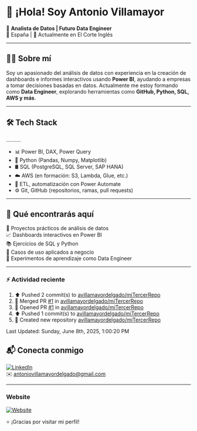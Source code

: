 

# 👋 ¡Hola! Soy Antonio Villamayor

🎯 **Analista de Datos | Futuro Data Engineer**  
📍 España | 💼 Actualmente en El Corte Inglés  

---

## 👨‍💻 Sobre mí

Soy un apasionado del análisis de datos con experiencia en la creación de dashboards e informes interactivos usando **Power BI**, ayudando a empresas a tomar decisiones basadas en datos. Actualmente me estoy formando como **Data Engineer**, explorando herramientas como **GitHub, Python, SQL, AWS y más**.

---

## 🛠️ Tech Stack
..........

- 📊 Power BI, DAX, Power Query  
- 🐍 Python (Pandas, Numpy, Matplotlib)  
- 🛢️ SQL (PostgreSQL, SQL Server, SAP HANA)  
- ☁️ AWS (en formación: S3, Lambda, Glue, etc.)  
- 🔄 ETL, automatización con Power Automate  
- ⚙️ Git, GitHub (repositorios, ramas, pull requests)

---

## 📂 Qué encontrarás aquí

🔧 Proyectos prácticos de análisis de datos  
📈 Dashboards interactivos en Power BI  
📚 Ejercicios de SQL y Python  
🧠 Casos de uso aplicados a negocio  
🚀 Experimentos de aprendizaje como Data Engineer

---
### :zap: Actividad reciente
<!--RECENT_ACTIVITY:start-->
1. ⬆️ Pushed 2 commit(s) to [avillamayordelgado/miTercerRepo](https://github.com/avillamayordelgado/miTercerRepo)<br>
2. 🎉 Merged PR [#1](https://github.com/avillamayordelgado/miTercerRepo/pull/1) in [avillamayordelgado/miTercerRepo](https://github.com/avillamayordelgado/miTercerRepo)<br>
3. 💪 Opened PR [#1](https://github.com/avillamayordelgado/miTercerRepo/pull/1) in [avillamayordelgado/miTercerRepo](https://github.com/avillamayordelgado/miTercerRepo)<br>
4. ⬆️ Pushed 1 commit(s) to [avillamayordelgado/miTercerRepo](https://github.com/avillamayordelgado/miTercerRepo)<br>
5. 📔 Created new repository [avillamayordelgado/miTercerRepo](https://github.com/avillamayordelgado/miTercerRepo)<br>
<!--RECENT_ACTIVITY:end-->
<!--RECENT_ACTIVITY:last_update-->
Last Updated: Sunday, June 8th, 2025, 1:00:20 PM
<!--RECENT_ACTIVITY:last_update_end-->
## 📬 Conecta conmigo

[![LinkedIn](https://img.shields.io/badge/LinkedIn-blue?logo=linkedin)](https://www.linkedin.com/in/antonio-villamayor-delgado/)  
✉️ antoniovillamayordelgado@gmail.com

---
### Website
[![Website](https://img.shields.io/badge/Web-NeuroCloudSolutions-blue?logo=google-chrome)](http://neurocloudsolutions.com)



⭐ ¡Gracias por visitar mi perfil!  
